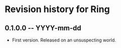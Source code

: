 # Revision history for Ring

## 0.1.0.0 -- YYYY-mm-dd

* First version. Released on an unsuspecting world.
